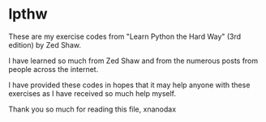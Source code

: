 # lpthw

These are my exercise codes from "Learn Python the Hard Way" (3rd edition) by Zed Shaw.

I have learned so much from Zed Shaw and from the numerous posts from people across the internet.

I have provided these codes in hopes that it may help anyone with these exercises as I have received so much help myself.

Thank you so much for reading this file,
xnanodax
